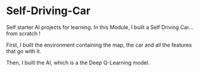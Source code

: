 # Self-Driving-Car
Self starter AI projects for learning.
In this Module, I built a Self Driving Car... from scratch !

First, I built the environment containing the map, the car and all the features that go with it.

Then, I built the AI, which is a the Deep Q-Learning model.
